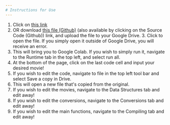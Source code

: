 ```yaml
---
# Instructions for Use
---
```


1. Click on [this link](https://colab.research.google.com/drive/19SRfhT24gWnXcTtiDNyVIQDqZN0-4aSl?usp=sharing)
2. OR download [this file (Github)](files/CP_2025___Final_Quest.ipynb) (also available by clicking on the Source Code (Github)) link, and upload the file to your Google Drive.
    3. Click to open the file. If you simply open it outside of Google Drive, you will receive an error.
4. This will bring you to Google Colab. If you wish to simply run it, navigate to the Runtime tab in the top left, and select run all.
  5. At the bottom of the page, click on the last code cell and input your desired movie!
6. If you wish to edit the code, navigate to file in the top left tool bar and select Save a copy in Drive.
7. This will open a new file that's copied from the original.
8. If you wish to edit the movies, navigate to the Data Structures tab and edit away!
9. If you wish to edit the conversions, navigate to the Conversions tab and edit away!
10. If you wish to edit the main functions, navigate to the Compiling tab and edit away!

